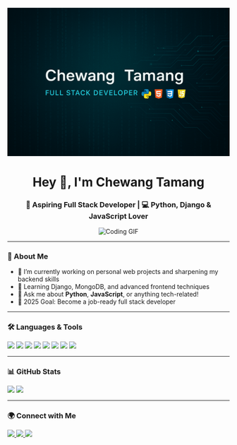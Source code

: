 <p align="center">
  <img src="banner.png" alt="Chewang Tamang - Full Stack Developer Banner" />
</p>
<!-- Profile Header -->
<h1 align="center">Hey 👋, I'm Chewang Tamang</h1>
<h3 align="center">🚀 Aspiring Full Stack Developer | 💻 Python, Django & JavaScript Lover</h3>

<!-- Add your GIF here -->
<p align="center">
  <!-- Example: ![GIF](https://media.giphy.com/media/abcxyz.gif) -->
  <img src="https://camo.githubusercontent.com/2366b34bb903c09617990fb5fff4622f3e941349e846ddb7e73df872a9d21233/68747470733a2f2f63646e2e6472696262626c652e636f6d2f75736572732f3733303730332f73637265656e73686f74732f363538313234332f6176656e746f2e676966" alt="Coding GIF" width="400"/>
</p>

---

### 🧠 About Me
- 🔭 I’m currently working on personal web projects and sharpening my backend skills
- 🌱 Learning Django, MongoDB, and advanced frontend techniques
- 💬 Ask me about **Python**, **JavaScript**, or anything tech-related!
- 🎯 2025 Goal: Become a job-ready full stack developer

---

### 🛠️ Languages & Tools
<p align="left">
  <img src="https://img.shields.io/badge/HTML5-E34F26?style=for-the-badge&logo=html5&logoColor=white"/>
  <img src="https://img.shields.io/badge/CSS3-1572B6?style=for-the-badge&logo=css3&logoColor=white"/>
  <img src="https://img.shields.io/badge/JavaScript-F7DF1E?style=for-the-badge&logo=javascript&logoColor=black"/>
  <img src="https://img.shields.io/badge/jQuery-0769AD?style=for-the-badge&logo=jquery&logoColor=white"/>
  <img src="https://img.shields.io/badge/Python-3776AB?style=for-the-badge&logo=python&logoColor=white"/>
  <img src="https://img.shields.io/badge/Django-092E20?style=for-the-badge&logo=django&logoColor=white"/>
  <img src="https://img.shields.io/badge/MongoDB-47A248?style=for-the-badge&logo=mongodb&logoColor=white"/>
  <img src="https://img.shields.io/badge/SQL-4479A1?style=for-the-badge&logo=postgresql&logoColor=white"/>
</p>

---

### 📊 GitHub Stats
<p align="left">
  <img src="https://github-readme-stats.vercel.app/api?username=yourusername&show_icons=true&theme=tokyonight" width="47%"/>
  <img src="https://github-readme-stats.vercel.app/api/top-langs/?username=yourusername&layout=compact&theme=tokyonight" width="47%"/>
</p>

---

### 🌍 Connect with Me
<p>
  <a href=""https://www.linkedin.com/in/chewang-tamang-579576364" target="_blank">
    <img src="https://img.shields.io/badge/LinkedIn-blue?style=for-the-badge&logo=linkedin&logoColor=white" />
  </a>
  <a href="https://yourwebsite.com" target="_blank">
    <img src="https://img.shields.io/badge/Portfolio-website-orange?style=for-the-badge&logo=google-chrome&logoColor=white" />
  </a>
   <a href="mailto:chewangt885@gmail.com" target="_blank">
    <img src="https://img.shields.io/badge/Gmail-red?style=for-the-badge&logo=gmail&logoColor=white" />
  </a>
</p>

